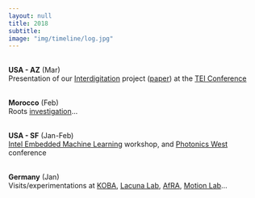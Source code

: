 ```yaml
---
layout: null
title: 2018
subtitle:
image: "img/timeline/log.jpg"
---
```


<br> **USA - AZ** (Mar) <br> Presentation of our [Interdigitation](interdigitation.embodimentlabs.org) project ([paper](https://honnet.github.io/publications/TEI19-Interdigitation.pdf)) at the [TEI Conference](http://tei.acm.org/2019/)

<br> **Morocco** (Feb) <br> Roots [investigation](https://www.instagram.com/p/BuKYy6yFoH-/)...

<br> **USA - SF** (Jan-Feb) <br> [Intel Embedded Machine Learning](https://iotevents.intel.com/OpenVINOSiliconValley/) workshop, and [Photonics West](https://spie.org/conferences-and-exhibitions/photonics-west/) conference

<br> **Germany** (Jan) <br> Visits/experimentations at [KOBA](https://www.kobakant.at/KOBA/),  [Lacuna Lab](http://lacunalab.org/), [AfRA](https://afra-berlin.de), [Motion Lab](https://motionlab.berlin/)...
